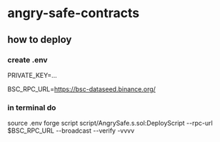 # angry-safe-contracts

## how to deploy

### create .env
PRIVATE_KEY=...

BSC_RPC_URL=https://bsc-dataseed.binance.org/

### in terminal do
source .env
forge script script/AngrySafe.s.sol:DeployScript --rpc-url $BSC_RPC_URL --broadcast --verify -vvvv
